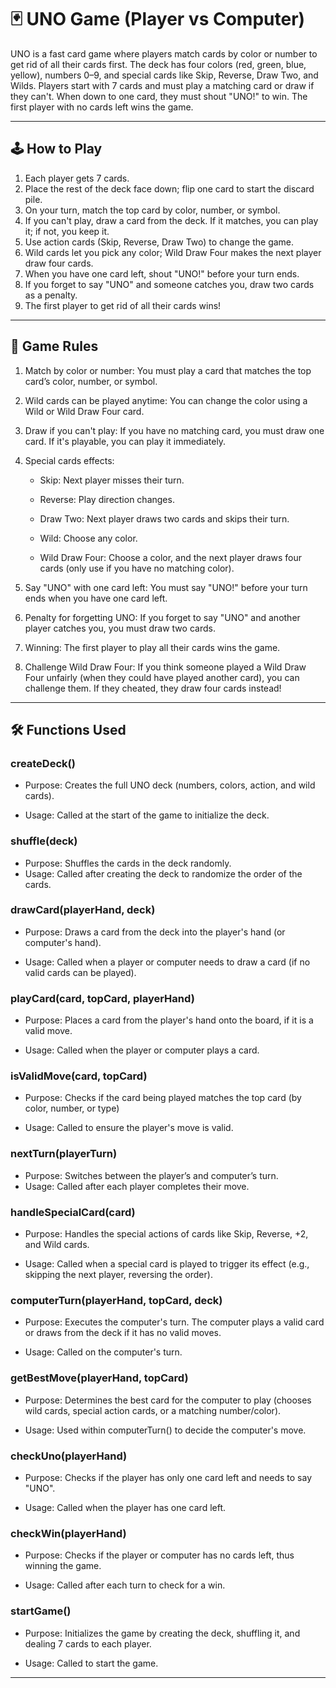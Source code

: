 # 🃏 UNO Game (Player vs Computer)

UNO is a fast card game where players match cards by color or number to get rid of all their cards first. The deck has four colors (red, green, blue, yellow), numbers 0–9, and special cards like Skip, Reverse, Draw Two, and Wilds. Players start with 7 cards and must play a matching card or draw if they can't. When down to one card, they must shout "UNO!" to win. The first player with no cards left wins the game.

---

## 🕹️ How to Play

1. Each player gets 7 cards.
2. Place the rest of the deck face down; flip one card to start the discard pile.
3. On your turn, match the top card by color, number, or symbol.
4. If you can't play, draw a card from the deck. If it matches, you can play it; if not, you keep it.
5. Use action cards (Skip, Reverse, Draw Two) to change the game.
6. Wild cards let you pick any color; Wild Draw Four makes the next player draw four cards.
7. When you have one card left, shout "UNO!" before your turn ends.
8. If you forget to say "UNO" and someone catches you, draw two cards as a penalty.
9. The first player to get rid of all their cards wins!

---

## 📏 Game Rules

1. Match by color or number: You must play a card that matches the top card’s color, number, or symbol.

2. Wild cards can be played anytime: You can change the color using a Wild or Wild Draw Four card.

3. Draw if you can't play: If you have no matching card, you must draw one card. If it's playable, you can play it immediately.

4. Special cards effects:

   - Skip: Next player misses their turn.

   - Reverse: Play direction changes.

   - Draw Two: Next player draws two cards and skips their turn.

   - Wild: Choose any color.

   - Wild Draw Four: Choose a color, and the next player draws four cards (only use if you have no matching color).

5. Say "UNO" with one card left: You must say "UNO!" before your turn ends when you have one card left.

6. Penalty for forgetting UNO: If you forget to say "UNO" and another player catches you, you must draw two cards.

7. Winning: The first player to play all their cards wins the game.

8. Challenge Wild Draw Four: If you think someone played a Wild Draw Four unfairly (when they could have played another card), you can challenge them. If they cheated, they draw four cards instead!

---

## 🛠️ Functions Used

### createDeck()

- Purpose: Creates the full UNO deck (numbers, colors, action, and wild cards).

- Usage: Called at the start of the game to initialize the deck.

### shuffle(deck)

- Purpose: Shuffles the cards in the deck randomly.
- Usage: Called after creating the deck to randomize the order of the cards.

### drawCard(playerHand, deck)

- Purpose: Draws a card from the deck into the player's hand (or computer's hand).

- Usage: Called when a player or computer needs to draw a card (if no valid cards can be played).

### playCard(card, topCard, playerHand)

- Purpose: Places a card from the player's hand onto the board, if it is a valid move.

- Usage: Called when the player or computer plays a card.

### isValidMove(card, topCard)

- Purpose: Checks if the card being played matches the top card (by color, number, or type)

- Usage: Called to ensure the player's move is valid.

### nextTurn(playerTurn)

- Purpose: Switches between the player’s and computer’s turn.
- Usage: Called after each player completes their move.

### handleSpecialCard(card)

- Purpose: Handles the special actions of cards like Skip, Reverse, +2, and Wild cards.

- Usage: Called when a special card is played to trigger its effect (e.g., skipping the next player, reversing the order).

### computerTurn(playerHand, topCard, deck)

- Purpose: Executes the computer's turn. The computer plays a valid card or draws from the deck if it has no valid moves.

- Usage: Called on the computer's turn.

### getBestMove(playerHand, topCard)

- Purpose: Determines the best card for the computer to play (chooses wild cards, special action cards, or a matching number/color).

- Usage: Used within computerTurn() to decide the computer's move.

### checkUno(playerHand)

- Purpose: Checks if the player has only one card left and needs to say "UNO".

- Usage: Called when the player has one card left.

### checkWin(playerHand)

- Purpose: Checks if the player or computer has no cards left, thus winning the game.

- Usage: Called after each turn to check for a win.

### startGame()

- Purpose: Initializes the game by creating the deck, shuffling it, and dealing 7 cards to each player.

- Usage: Called to start the game.

---
